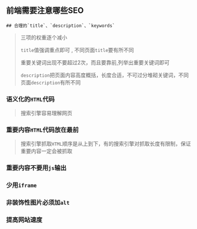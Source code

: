 ## 前端需要注意哪些SEO

	## 合理的`title`、`description`、`keywords` 

> 三项的权重逐个减小 
>
>  `title`值强调重点即可 , 不同页面`title`要有所不同 
>
>  重要关键词出现不要超过2次，而且要靠前,列举出重要关键词即可 
>
>  `description`把页面内容高度概括，长度合适，不可过分堆砌关键词，不同页面`description`有所不同 

### 语义化的`HTML`代码 

> 搜索引擎容易理解网页 

### 重要内容`HTML`代码放在最前 

> 搜索引擎抓取`HTML`顺序是从上到下，有的搜索引擎对抓取长度有限制，保证重要内容一定会被抓取 

### 重要内容不要用`js`输出 

### 少用`iframe` 

 ### 非装饰性图片必须加`alt`

### 提高网站速度 

 